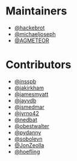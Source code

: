 # Maintainers

- [@hackebrot]
- [@michaeljoseph]
- [@AGMETEOR]

[@hackebrot]: https://github.com/hackebrot
[@michaeljoseph]: https://github.com/michaeljoseph
[@AGMETEOR]: https://github.com/AGMETEOR

# Contributors

- [@insspb]
- [@jakirkham]
- [@jamesmyatt]
- [@jayvdb]
- [@jsmedmar]
- [@jyrno42]
- [@nedbat]
- [@obestwalter]
- [@pydanny]
- [@sobolevn]
- [@JonZeolla]
- [@hoefling]

[@insspb]: https://github.com/insspb
[@jakirkham]: https://github.com/jakirkham
[@jamesmyatt]: https://github.com/jamesmyatt
[@jsmedmar]: https://github.com/jsmedmar
[@jyrno42]: https://github.com/Jyrno42
[@nedbat]: https://github.com/nedbat
[@obestwalter]: https://github.com/obestwalter
[@pydanny]: https://github.com/pydanny
[@jayvdb]: https://github.com/jayvdb
[@sobolevn]: https://github.com/sobolevn
[@JonZeolla]: https://github.com/JonZeolla
[@hoefling]: https://github.com/hoefling
